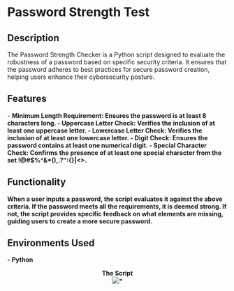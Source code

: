 <h1> Password Strength Test </h1>

<h2> Description </h2>
The Password Strength Checker is a Python script designed to evaluate the robustness of a password based on specific security criteria. It ensures that the password adheres to best practices for secure password creation, helping users enhance their cybersecurity posture.
<br />


<h2> Features </h2>
- <b>Minimum Length Requirement: Ensures the password is at least 8 characters long.<b>
- <b>Uppercase Letter Check: Verifies the inclusion of at least one uppercase letter.<b> 
- <b>Lowercase Letter Check: Verifies the inclusion of at least one lowercase letter.<b>
- <b>Digit Check: Ensures the password contains at least one numerical digit.<b>
- <b>Special Character Check: Confirms the presence of at least one special character from the set !@#$%^&*(),.?":{}|<>. <b>


<h2> Functionality </h2>
When a user inputs a password, the script evaluates it against the above criteria. If the password meets all the requirements, it is deemed strong. If not, the script provides specific feedback on what elements are missing, guiding users to create a more secure password.
<br /> 


<h2>Environments Used </h2>
- <b>Python</b>


<p align="center">
The Script <br/>
<img src="https://github.com/user-attachments/assets/480420cc-2600-4dc4-9ab0-d22fbe584ab5">"
<br />


<!--
 ```diff
- text in red
+ text in green
! text in orange
# text in gray
@@ text in purple (and bold)@@
```
--!>
